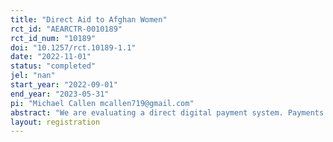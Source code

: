 ```yaml
---
title: "Direct Aid to Afghan Women"
rct_id: "AEARCTR-0010189"
rct_id_num: "10189"
doi: "10.1257/rct.10189-1.1"
date: "2022-11-01"
status: "completed"
jel: "nan"
start_year: "2022-09-01"
end_year: "2023-05-31"
pi: "Michael Callen mcallen719@gmail.com"
abstract: "We are evaluating a direct digital payment system. Payments are provided directly to vulnerable Afghan Women. The fundamental goal is to provide humanitarian assistance directly using a modality that is not easily captured by an authoritarian government hostile to western powers - the Taliban. The situation in Afghanistan is dire; the UNDP estimates that an astonishing 97% of Afghans are at risk of falling beneath the poverty line, fueling hunger, malnutrition, and increased migration borne of desperation. Our team has secured funding to provide transfers of 4,000 AFA every two weeks to around 2,400 Afghan women for two months. Beneficiaries will be randomized into two groups. The first group of about 1,225 participants will receive payments immediately, the second group will start receiving payments after two months at which point payments to the first group will conclude. The study focuses on impacts on immediate food and humanitarian needs and on whether the payments are captured by the Taliban.  "
layout: registration
---
```


